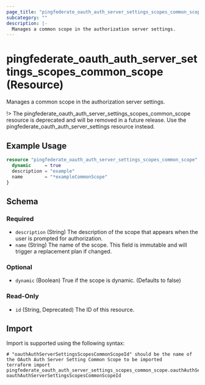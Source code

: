 ```yaml
---
page_title: "pingfederate_oauth_auth_server_settings_scopes_common_scope Resource - terraform-provider-pingfederate"
subcategory: ""
description: |-
  Manages a common scope in the authorization server settings.
---
```


# pingfederate_oauth_auth_server_settings_scopes_common_scope (Resource)

Manages a common scope in the authorization server settings.

!> The pingfederate_oauth_auth_server_settings_scopes_common_scope resource is deprecated and will be removed in a future release. Use the pingfederate_oauth_auth_server_settings resource instead.

## Example Usage

```terraform
resource "pingfederate_oauth_auth_server_settings_scopes_common_scope" "oauthAuthServerSettingsScopesCommonScope" {
  dynamic     = true
  description = "example"
  name        = "*exampleCommonScope"
}
```

<!-- schema generated by tfplugindocs -->
## Schema

### Required

- `description` (String) The description of the scope that appears when the user is prompted for authorization.
- `name` (String) The name of the scope. This field is immutable and will trigger a replacement plan if changed.

### Optional

- `dynamic` (Boolean) True if the scope is dynamic. (Defaults to false)

### Read-Only

- `id` (String, Deprecated) The ID of this resource.

## Import

Import is supported using the following syntax:

```shell
# "oauthAuthServerSettingsScopesCommonScopeId" should be the name of the OAuth Auth Server Setting Common Scope to be imported
terraform import pingfederate_oauth_auth_server_settings_scopes_common_scope.oauthAuthServerSettingsScopesCommonScope oauthAuthServerSettingsScopesCommonScopeId
```